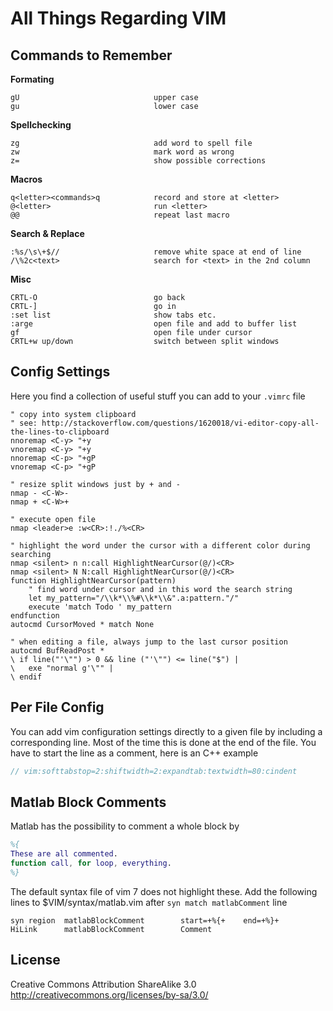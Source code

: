 All Things Regarding VIM
========================

## Commands to Remember

**Formating**
```
gU                              upper case
gu                              lower case
```

**Spellchecking**
```
zg                              add word to spell file
zw                              mark word as wrong
z=                              show possible corrections
```

**Macros**
```
q<letter><commands>q            record and store at <letter>
@<letter>                       run <letter>
@@                              repeat last macro
```

**Search & Replace**
```
:%s/\s\+$//                     remove white space at end of line
/\%2c<text>                     search for <text> in the 2nd column
```

**Misc**
```
CRTL-O                          go back
CRTL-]                          go in
:set list                       show tabs etc.
:arge                           open file and add to buffer list
gf                              open file under cursor
CRTL+w up/down                  switch between split windows
```

## Config Settings

Here you find a collection of useful stuff you can add to your `.vimrc` file

```vim
" copy into system clipboard
" see: http://stackoverflow.com/questions/1620018/vi-editor-copy-all-the-lines-to-clipboard
nnoremap <C-y> "+y
vnoremap <C-y> "+y
nnoremap <C-p> "+gP
vnoremap <C-p> "+gP

" resize split windows just by + and -
nmap - <C-W>-
nmap + <C-W>+

" execute open file
nmap <leader>e :w<CR>:!./%<CR>

" highlight the word under the cursor with a different color during searching
nmap <silent> n n:call HighlightNearCursor(@/)<CR>
nmap <silent> N N:call HighlightNearCursor(@/)<CR>
function HighlightNearCursor(pattern)
    " find word under cursor and in this word the search string
    let my_pattern="/\\k*\\%#\\k*\\&".a:pattern."/"
    execute 'match Todo ' my_pattern
endfunction
autocmd CursorMoved * match None

" when editing a file, always jump to the last cursor position
autocmd BufReadPost *
\ if line("'\"") > 0 && line ("'\"") <= line("$") |
\   exe "normal g'\"" |
\ endif
```

## Per File Config

You can add vim configuration settings directly to a given file by including a
corresponding line. Most of the time this is done at the end of the file.
You have to start the line as a comment, here is an C++ example
```C
// vim:softtabstop=2:shiftwidth=2:expandtab:textwidth=80:cindent
```

## Matlab Block Comments

Matlab has the possibility to comment a whole block by
```Matlab
%{
These are all commented.
function call, for loop, everything.
%}
```

The default syntax file of vim 7 does not highlight these.
Add the following lines to $VIM/syntax/matlab.vim after `syn match
matlabComment` line
```vim
syn region  matlabBlockComment        start=+%{+    end=+%}+
HiLink      matlabBlockComment        Comment
```

## License

Creative Commons Attribution ShareAlike 3.0  
http://creativecommons.org/licenses/by-sa/3.0/
